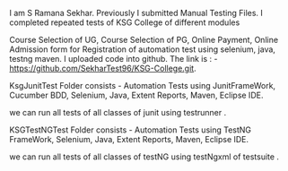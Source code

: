 I am S Ramana Sekhar. Previously I submitted Manual Testing Files.  I completed repeated tests of KSG College of different modules

Course Selection of UG, Course Selection of PG, Online Payment, Online Admission form for Registration of automation test using selenium, java, testng
maven. I uploaded code into github. The link is  : - https://github.com/SekharTest96/KSG-College.git.

KsgJunitTest Folder consists - Automation Tests using JunitFrameWork, Cucumber BDD,  Selenium, Java, Extent Reports, Maven, Eclipse IDE.

we can run all tests of all classes of junit using testrunner .

KSGTestNGTest Folder consists - Automation Tests using TestNG FrameWork, Selenium, Java, Extent Reports, Maven, Eclipse IDE.

we can run all tests of all classes of testNG using testNgxml of testsuite .
